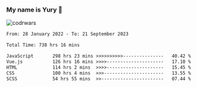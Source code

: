 ### My name is Yury 👋 
![codrwars](https://www.codewars.com/users/litury/badges/micro) 


<!--START_SECTION:waka-->

```txt
From: 28 January 2022 - To: 21 September 2023

Total Time: 738 hrs 16 mins

JavaScript       298 hrs 23 mins >>>>>>>>>>---------------   40.42 %
Vue.js           126 hrs 16 mins >>>>---------------------   17.10 %
HTML             114 hrs 2 mins  >>>>---------------------   15.45 %
CSS              100 hrs 4 mins  >>>----------------------   13.55 %
SCSS             54 hrs 55 mins  >>-----------------------   07.44 %
```

<!--END_SECTION:waka-->

